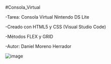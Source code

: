 #Consola_Virtual

-Tarea: Consola Virtual Nintendo DS Lite

-Creado con HTML5 y CSS (Visual Studio Code)

-Métodos FLEX y GRID

-Autor: Daniel Moreno Herrador

![image](https://user-images.githubusercontent.com/90707206/134366829-cb9e626d-ed4b-438b-8372-bff191235037.png)

